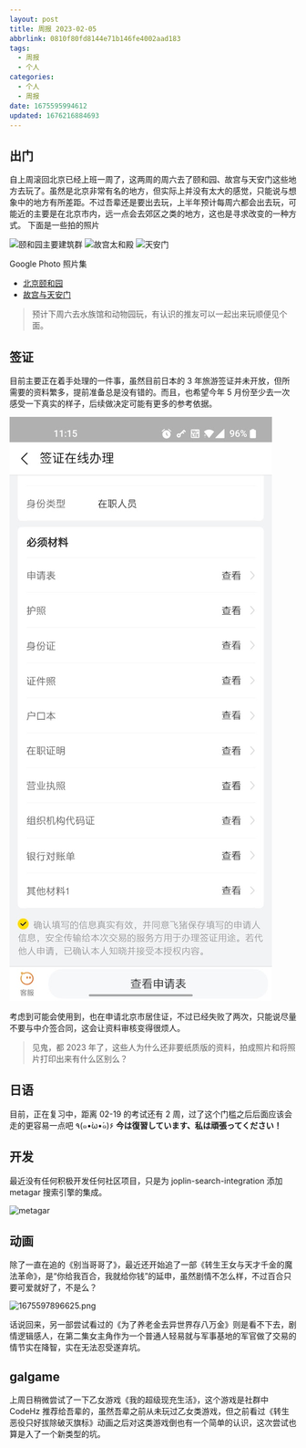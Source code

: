 ```yaml
---
layout: post
title: 周报 2023-02-05
abbrlink: 0810f80fd8144e71b146fe4002aad183
tags:
  - 周报
  - 个人
categories:
  - 个人
  - 周报
date: 1675595994612
updated: 1676216884693
---
```


## 出门

自上周滚回北京已经上班一周了，这两周的周六去了颐和园、故宫与天安门这些地方去玩了。虽然是北京非常有名的地方，但实际上并没有太大的感觉，只能说与想象中的地方有所差距。不过吾辈还是要出去玩，上半年预计每周六都会出去玩，可能近的主要是在北京市内，远一点会去郊区之类的地方，这也是寻求改变的一种方式。
下面是一些拍的照片

![颐和园主要建筑群](https://image-proxy.rxliuli.com/?url=https://lh3.googleusercontent.com/pw/AMWts8AsVfH7C2VQ8sNyKJpI32eV6B6-lMnQTBy86P8bXXvc-02IYtUawHorV2ZxsUKfGgRU5Y9MVWYWrpgShPnvgKBhq-rvvinKKSxYuwsG74tDr3B19-3SLOahiVbVlBrItSzK580vO_p0ja2-_j_pZhl1=w1783-h1337-no)
![故宫太和殿](https://image-proxy.rxliuli.com/?url=https://lh3.googleusercontent.com/pw/AMWts8Ahc5T_a58tiPhxXdyDXklq0IMGR5yGl8-QYWSRPU5FgFIC41yG-jS2kX6Fpg0IMQG4UdlwetLUJ_BbKV0wDn7jXSxwG6SzWVtDtNT7VrasxcbTF1HsENtqI-ovnW12th3b6Wox4y30MSKUPleEu1ok=w1783-h1337-no)
![天安门](https://image-proxy.rxliuli.com/?url=https://lh3.googleusercontent.com/pw/AMWts8BI0M7qXjLOvzJCe_GCKHhOfiiV8KgCCm4d6UJtTa3_byqtt6YcABPseC13S3fhWFQEhE3XKBGIRfjf5trgcIH_7MI6Jo_TexEXfiFVWjAcPm4cbsXGNntwLzC9GD9e2VCYfgoUIO4gLw5uD-ePKXxV=w1783-h1337-no)

Google Photo 照片集

- [北京颐和园](https://photos.app.goo.gl/9m74qinKPnDSP4Hi9)
- [故宫与天安门](https://photos.app.goo.gl/zpjvkRp9U2ZKUQXF7)

> 预计下周六去水族馆和动物园玩，有认识的推友可以一起出来玩顺便见个面。

## 签证

目前主要正在着手处理的一件事，虽然目前日本的 3 年旅游签证并未开放，但所需要的资料繁多，提前准备总是没有错的。而且，也希望今年 5 月份至少去一次感受一下真实的样子，后续做决定可能有更多的参考依据。

![1675596831512.png](/resources/f6da6c3fb3ff4039a7fd3b2a97531ecc.png)

考虑到可能会使用到，也在申请北京市居住证，不过已经失败了两次，只能说尽量不要与中介签合同，这会让资料审核变得很烦人。

> 见鬼，都 2023 年了，这些人为什么还非要纸质版的资料，拍成照片和将照片打印出来有什么区别么？

## 日语

目前，正在复习中，距离 02-19 的考试还有 2 周，过了这个门槛之后后面应该会走的更容易一点吧 ٩(๑•̀ω•́๑)۶
**今は復習しています、私は頑張ってください！**

## 开发

最近没有任何积极开发任何社区项目，只是为 joplin-search-integration 添加 metagar 搜索引擎的集成。

![metagar](https://user-images.githubusercontent.com/24560368/216649515-57e6cb7a-39a3-4fb5-ba58-252fc087408b.png)

## 动画

除了一直在追的《别当哥哥了》，最近还开始追了一部《转生王女与天才千金的魔法革命》，是“你给我百合，我就给你钱”的延申，虽然剧情不怎么样，不过百合只要可爱就好了，不是么？

![1675597896625.png](/resources/a29192174e2f4614bed98fca8775c6e5.png)

话说回来，另一部尝试看过的《为了养老金去异世界存八万金》则是看不下去，剧情逻辑感人，在第二集女主角作为一个普通人轻易就与军事基地的军官做了交易的情节实在降智，实在无法忍受遂弃坑。

## galgame

上周日稍微尝试了一下乙女游戏《我的超级现充生活》，这个游戏是社群中 CodeHz 推荐给吾辈的，虽然吾辈之前从未玩过乙女类游戏，但之前看过《转生恶役只好拔除破灭旗标》动画之后对这类游戏倒也有一个简单的认识，这次尝试也算是入了一个新类型的坑。
